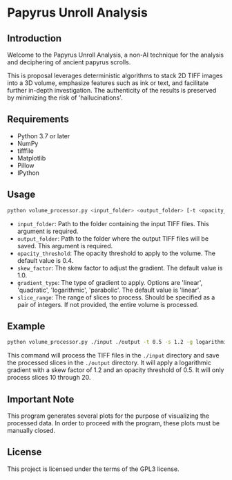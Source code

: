 # Papyrus Unroll Analysis

## Introduction

Welcome to the Papyrus Unroll Analysis, a non-AI technique for the analysis and deciphering of ancient papyrus scrolls.

This is proposal leverages deterministic algorithms to stack 2D TIFF images into a 3D volume, emphasize features such as ink or text, and facilitate further in-depth investigation. The authenticity of the results is preserved by minimizing the risk of 'hallucinations'.



## Requirements

- Python 3.7 or later
- NumPy
- tifffile
- Matplotlib
- Pillow
- IPython

## Usage

```bash
python volume_processor.py <input_folder> <output_folder> [-t <opacity_threshold>] [-s <skew_factor>] [-g <gradient_type>] [-r <slice_range>]
```

- `input_folder`: Path to the folder containing the input TIFF files. This argument is required.
- `output_folder`: Path to the folder where the output TIFF files will be saved. This argument is required.
- `opacity_threshold`: The opacity threshold to apply to the volume. The default value is 0.4.
- `skew_factor`: The skew factor to adjust the gradient. The default value is 1.0.
- `gradient_type`: The type of gradient to apply. Options are 'linear', 'quadratic', 'logarithmic', 'parabolic'. The default value is 'linear'.
- `slice_range`: The range of slices to process. Should be specified as a pair of integers. If not provided, the entire volume is processed.

## Example

```bash
python volume_processor.py ./input ./output -t 0.5 -s 1.2 -g logarithmic -r 10 20
```

This command will process the TIFF files in the `./input` directory and save the processed slices in the `./output` directory. It will apply a logarithmic gradient with a skew factor of 1.2 and an opacity threshold of 0.5. It will only process slices 10 through 20.

## Important Note

This program generates several plots for the purpose of visualizing the processed data. In order to proceed with the program, these plots must be manually closed.

## License

This project is licensed under the terms of the GPL3 license.
